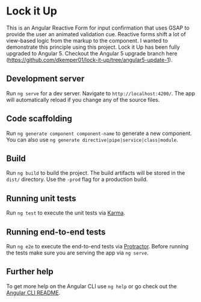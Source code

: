 # Lock it Up

This is an Angular Reactive Form for input confirmation that uses GSAP to provide the user an animated validation cue.  Reactive forms shift a lot of view-based logic from the markup to the component.  I wanted to demonstrate this principle using this project.  Lock it Up has been fully upgraded to Angular 5.  Checkout the Angular 5 upgrade branch here (https://github.com/dkemper01/lock-it-up/tree/angular5-update-1).  

## Development server

Run `ng serve` for a dev server. Navigate to `http://localhost:4200/`. The app will automatically reload if you change any of the source files.

## Code scaffolding

Run `ng generate component component-name` to generate a new component. You can also use `ng generate directive|pipe|service|class|module`.

## Build

Run `ng build` to build the project. The build artifacts will be stored in the `dist/` directory. Use the `-prod` flag for a production build.

## Running unit tests

Run `ng test` to execute the unit tests via [Karma](https://karma-runner.github.io).

## Running end-to-end tests

Run `ng e2e` to execute the end-to-end tests via [Protractor](http://www.protractortest.org/).
Before running the tests make sure you are serving the app via `ng serve`.

## Further help

To get more help on the Angular CLI use `ng help` or go check out the [Angular CLI README](https://github.com/angular/angular-cli/blob/master/README.md).
